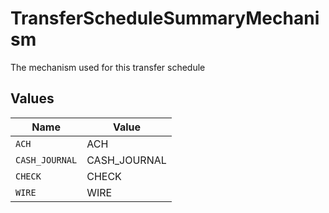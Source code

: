 # TransferScheduleSummaryMechanism

The mechanism used for this transfer schedule


## Values

| Name           | Value          |
| -------------- | -------------- |
| `ACH`          | ACH            |
| `CASH_JOURNAL` | CASH_JOURNAL   |
| `CHECK`        | CHECK          |
| `WIRE`         | WIRE           |